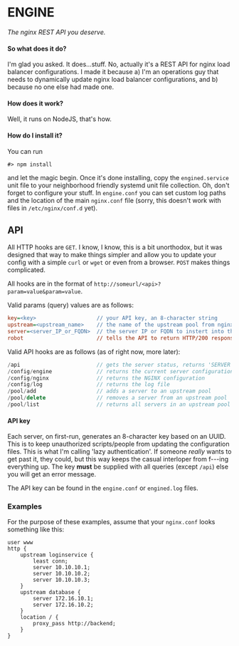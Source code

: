 # ENGINE
*The nginx REST API you deserve.*

#### So what does it do?
I'm glad you asked. It does...stuff. No, actually it's a REST API for nginx load balancer configurations. I made it because a) I'm an operations guy that needs to dynamically update nginx load balancer configurations, and b) because no one else had made one.

#### How does it work?
Well, it runs on NodeJS, that's how.

#### How do I install it?
You can run
```
#> npm install
```
and let the magic begin. Once it's done installing, copy the `engined.service` unit file to your neighborhood friendly systemd unit file collection. Oh, don't forget to configure your stuff. In `engine.conf` you can set custom log paths and the location of the main `nginx.conf` file (sorry, this doesn't work with files in `/etc/nginx/conf.d` yet).

## API
All HTTP hooks are `GET`. I know, I know, this is a bit unorthodox, but it was designed that way to make things simpler and allow you to update your config with a simple `curl` or `wget` or even from a browser. `POST` makes things complicated.

All hooks are in the format of `http://someurl/<api>?param=value&param=value`.

Valid params (query) values are as follows:
```ini
key=<key>                   // your API key, an 8-character string
upstream=<upstream_name>    // the name of the upstream pool from nginx.conf
server=<server_IP_or_FQDN>  // the server IP or FQDN to instert into the pool
robot                       // tells the API to return HTTP/200 responses instead of text, useful for scripts
```

Valid API hooks are as follows (as of right now, more later):
```c++
/api                        // gets the server status, returns 'SERVER IS UP' or 200
/config/engine              // returns the current server configuration in JSON
/config/nginx               // returns the NGINX configuration
/config/log                 // returns the log file
/pool/add                   // adds a server to an upstream pool
/pool/delete                // removes a server from an upstream pool
/pool/list                  // returns all servers in an upstream pool as JSON
```

#### API key
Each server, on first-run, generates an 8-character key based on an UUID. This is to keep unauthorized scripts/people from updating the configuration files. This is what I'm calling 'lazy authentication'. If someone *really* wants to get past it, they could, but this way keeps the casual interloper from f---ing everything up. The key **must** be supplied with all queries (except `/api`) else you will get an error message.

The API key can be found in the `engine.conf` or `engined.log` files.

### Examples
For the purpose of these examples, assume that your `nginx.conf` looks something like this:
```Nginx
user www
http {
    upstream loginservice {
        least conn;
        server 10.10.10.1;
        server 10.10.10.2;
        server 10.10.10.3;
    }
    upstream database {
        server 172.16.10.1;
        server 172.16.10.2;
    }
    location / {
        proxy_pass http://backend;
    }
}
```

